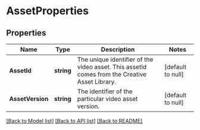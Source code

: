 # AssetProperties

## Properties
Name | Type | Description | Notes
------------ | ------------- | ------------- | -------------
**AssetId** | **string** | The unique identifier of the video asset. This assetId comes from the Creative Asset Library. | [default to null]
**AssetVersion** | **string** | The identifier of the particular video asset version. | [default to null]

[[Back to Model list]](../README.md#documentation-for-models) [[Back to API list]](../README.md#documentation-for-api-endpoints) [[Back to README]](../README.md)

